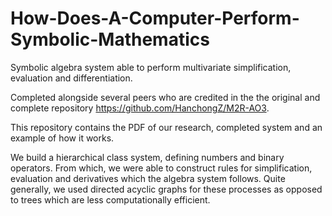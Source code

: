 # How-Does-A-Computer-Perform-Symbolic-Mathematics
Symbolic algebra system able to perform multivariate simplification, evaluation and differentiation.

Completed alongside several peers who are credited in the the original and complete repository https://github.com/HanchongZ/M2R-AO3.

This repository contains the PDF of our research, completed system and an example of how it works.

We build a hierarchical class system, defining numbers and binary operators. From which, we were able to construct rules for simplification, evaluation and derivatives which the algebra system follows. Quite generally, we used directed acyclic graphs for these processes as opposed to trees which are less computationally efficient.

